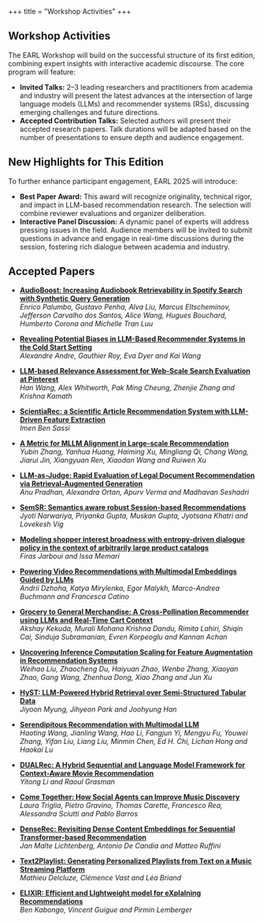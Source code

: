 +++
title = "Workshop Activities"
+++

## Workshop Activities

The EARL Workshop will build on the successful structure of its first edition, combining expert insights with interactive academic discourse. The core program will feature:

- **Invited Talks:** 2–3 leading researchers and practitioners from academia and industry will present the latest advances at the intersection of large language models (LLMs) and recommender systems (RSs), discussing emerging challenges and future directions.
- **Accepted Contribution Talks:** Selected authors will present their accepted research papers. Talk durations will be adapted based on the number of presentations to ensure depth and audience engagement.

## New Highlights for This Edition

To further enhance participant engagement, EARL 2025 will introduce:

- **Best Paper Award:** This award will recognize originality, technical rigor, and impact in LLM-based recommendation research. The selection will combine reviewer evaluations and organizer deliberation.
- **Interactive Panel Discussion:** A dynamic panel of experts will address pressing issues in the field. Audience members will be invited to submit questions in advance and engage in real-time discussions during the session, fostering rich dialogue between academia and industry.

## Accepted Papers
- **[AudioBoost: Increasing Audiobook Retrievability in Spotify Search with Synthetic Query Generation](https://earl-workshop.github.io/pdf/recsys2025-workshops_paper_7.pdf)**  
   *Enrico Palumbo, Gustavo Penha, Alva Liu, Marcus Eltscheminov, Jefferson Carvalho dos Santos, Alice Wang, Hugues Bouchard, Humberto Corona and Michelle Tran Luu*

- **[Revealing Potential Biases in LLM-Based Recommender Systems in the Cold Start Setting](https://earl-workshop.github.io/pdf/recsys2025-workshops_paper_30.pdf)**  
   *Alexandre Andre, Gauthier Roy, Eva Dyer and Kai Wang*

- **[LLM-based Relevance Assessment for Web-Scale Search Evaluation at Pinterest](https://earl-workshop.github.io/pdf/recsys2025-workshops_paper_142.pdf)**  
   *Han Wang, Alex Whitworth, Pak Ming Cheung, Zhenjie Zhang and Krishna Kamath*

- **[ScientiaRec: a Scientific Article Recommendation System with LLM-Driven Feature Extraction](https://earl-workshop.github.io/pdf/recsys2025-workshops_paper_143.pdf)**  
   *Imen Ben Sassi*

- **[A Metric for MLLM Alignment in Large-scale Recommendation](https://earl-workshop.github.io/pdf/recsys2025-workshops_paper_120.pdf)**  
   *Yubin Zhang, Yanhua Huang, Haiming Xu, Mingliang Qi, Chang Wang, Jiarui Jin, Xiangyuan Ren, Xiaodan Wang and Ruiwen Xu*

- **[LLM-as-Judge: Rapid Evaluation of Legal Document Recommendation via Retrieval-Augmented Generation](https://earl-workshop.github.io/pdf/recsys2025-workshops_paper_4.pdf)**  
   *Anu Pradhan, Alexandra Ortan, Apurv Verma and Madhavan Seshadri*

- **[SemSR: Semantics aware robust Session-based Recommendations](https://earl-workshop.github.io/pdf/recsys2025-workshops_paper_23.pdf)**  
   *Jyoti Narwariya, Priyanka Gupta, Muskan Gupta, Jyotsana Khatri and Lovekesh Vig*

- **[Modeling shopper interest broadness with entropy-driven dialogue policy in the context of arbitrarily large product catalogs](https://earl-workshop.github.io/pdf/recsys2025-workshops_paper_29.pdf)**  
   *Firas Jarboui and Issa Memari*

- **[Powering Video Recommendations with Multimodal Embeddings Guided by LLMs](https://earl-workshop.github.io/pdf/recsys2025-workshops_paper_35.pdf)**  
   *Andrii Dzhoha, Katya Mirylenka, Egor Malykh, Marco-Andrea Buchmann and Francesca Catino*

- **[Grocery to General Merchandise: A Cross-Pollination Recommender using LLMs and Real-Time Cart Context](https://earl-workshop.github.io/pdf/recsys2025-workshops_paper_192.pdf)**  
   *Akshay Kekuda, Murali Mohana Krishna Dandu, Rimita Lahiri, Shiqin Cai, Sinduja Subramanian, Evren Korpeoglu and Kannan Achan*

- **[Uncovering Inference Computation Scaling for Feature Augmentation in Recommendation Systems](https://earl-workshop.github.io/pdf/recsys2025-workshops_paper_5.pdf)**  
   *Weihao Liu, Zhaocheng Du, Haiyuan Zhao, Wenbo Zhang, Xiaoyan Zhao, Gang Wang, Zhenhua Dong, Xiao Zhang and Jun Xu*

- **[HyST: LLM-Powered Hybrid Retrieval over Semi-Structured Tabular Data](https://earl-workshop.github.io/pdf/recsys2025-workshops_paper_8.pdf)**  
   *Jiyoon Myung, Jihyeon Park and Joohyung Han*

- **[Serendipitous Recommendation with Multimodal LLM](https://earl-workshop.github.io/pdf/recsys2025-workshops_paper_20.pdf)**  
   *Haoting Wang, Jianling Wang, Hao Li, Fangjun Yi, Mengyu Fu, Youwei Zhang, Yifan Liu, Liang Liu, Minmin Chen, Ed H. Chi, Lichan Hong and Haokai Lu*

- **[DUALRec: A Hybrid Sequential and Language Model Framework for Context-Aware Movie Recommendation](https://earl-workshop.github.io/pdf/recsys2025-workshops_paper_91.pdf)**  
   *Yitong Li and Raoul Grasman*

- **[Come Together: How Social Agents can Improve Music Discovery](https://earl-workshop.github.io/pdf/recsys2025-workshops_paper_182.pdf)**  
   *Laura Triglia, Pietro Gravino, Thomas Carette, Francesco Rea, Alessandra Sciutti and Pablo Barros*

- **[DenseRec: Revisiting Dense Content Embeddings for Sequential Transformer-based Recommendation](https://earl-workshop.github.io/pdf/recsys2025-workshops_paper_167.pdf)**  
   *Jan Malte Lichtenberg, Antonio De Candia and Matteo Ruffini*

- **[Text2Playlist: Generating Personalized Playlists from Text on a Music Streaming Platform](https://earl-workshop.github.io/pdf/recsys2025-workshops_paper_16.pdf)**  
   *Mathieu Delcluze, Clémence Vast and Léa Briand*

- **[ELIXIR: Efficient and LIghtweight model for eXplaIning Recommendations](https://earl-workshop.github.io/pdf/recsys2025-workshops_paper_17.pdf)**  
   *Ben Kabongo, Vincent Guigue and Pirmin Lemberger*
